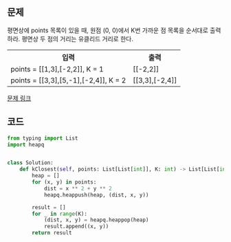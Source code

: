 ## 문제

평면상에 points 목록이 있을 때, 원점 (0, 0)에서 K번 가까운 점 목록을 순서대로 출력하라. 평면상 두 점의 거리는 유클리드 거리로 한다. 

 <table>
	<th>입력</th>
	<th>출력</th>
	<tr><!-- 첫번째 줄 시작 -->
	    <td>points = [[1,3],[-2,2]], K = 1</td>
	    <td>[[-2,2]]</td>
	</tr><!-- 첫번째 줄 끝 -->
	<tr><!-- 두번째 줄 시작 -->
	    <td>points = [[3,3],[5,-1],[-2,4]], K = 2</td>
	    <td>[[3,3],[-2,4]]</td>
	</tr><!-- 두번째 줄 끝 -->
    </table>

<a href="https://leetcode.com/problems/k-closest-points-to-origin/" target="_blank">문제 링크</a>

## 코드

```python
from typing import List
import heapq


class Solution:
    def kClosest(self, points: List[List[int]], K: int) -> List[List[int]]:
        heap = []
        for (x, y) in points:
            dist = x ** 2 + y ** 2
            heapq.heappush(heap, (dist, x, y))

        result = []
        for _ in range(K):
            (dist, x, y) = heapq.heappop(heap)
            result.append((x, y))
        return result
```

